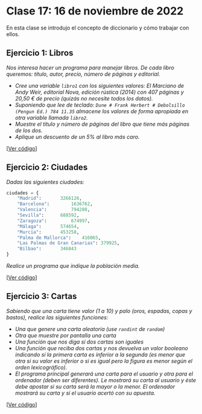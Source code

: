 # Clase 17: 16 de noviembre de 2022

En esta clase se introdujo el concepto de diccionario y cómo trabajar con ellos.

## Ejercicio 1: Libros
*Nos interesa hacer un programa para manejar libros. De cada libro queremos: título, autor, precio, número de páginas y editorial.*

* *Cree una variable `libro1` con los siguientes valores: El Marciano de Andy Weir, editorial Nova, edición rústica (2014) con 407 páginas y 20,50 € de precio (quizás no necesite todos los datos).*
* *Suponiendo que lee de teclado: `Dune # Frank Herbert # Debolsillo (Pengun Ed.) 784 11.35` almacene los valores de forma apropiada en otra variable llamada `libro2`.*
* *Muestre el título y número de páginas del libro que tiene más páginas de los dos.*
* *Aplique un descuento de un 5% al libro más caro.*

[[Ver código](t7e01.libros.py)]

## Ejercicio 2: Ciudades
*Dadas las siguientes ciudades:*
```python
ciudades = {
	"Madrid": 		3266126,
	"Barcelona":		1636762,
	"Valencia": 		794288,
	"Sevilla": 		688592,
	"Zaragoza": 		674997,
	"Málaga": 		574654,
	"Murcia": 		453258,
	"Palma de Mallorca":	416065,    
	"Las Palmas de Gran Canarias": 379925,
	"Bilbao": 		346843
}
```
*Realice un programa que indique la población media.*

[[Ver código](t7e02.ciudades.py)]

## Ejercicio 3: Cartas
*Sabiendo que una carta tiene valor (1 a 10) y palo (oros, espadas, copas y bastos), realice las siguientes funciones:*
* *Una que genere una carta aleatoria (use `randint` de `random`)*
* *Otra que muestre por pantalla una carta*
* *Una función que nos diga si dos cartas son iguales*
* *Una función que reciba dos cartas y nos devuelva un valor booleano indicando si la primera carta es inferior a la segunda (es menor que otra si su valor es inferior o si es igual pero la figura es menor según el orden lexicográfico).*
* *El programa principal generará una carta para el usuario y otra para el ordenador (deben ser diferentes). Le mostrará su carta al usuario y éste debe apostar si su carta será la mayor o la menor. El ordenador mostrará su carta y si el usuario acertó con su apuesta.*

[[Ver código](t7e03.cartas.py)]
